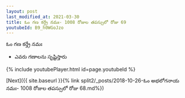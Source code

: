 ```yaml
---
layout: post
last_modified_at: 2021-03-30
title: ఓం గణ కర్త్రే నమః- 1008 రోజుల తపస్సులో రోజు 69
youtubeId: B9_h0WGoJzo
---
```

 
 
 ఓం గణ కర్త్రే నమః  
 
 -  ఎవరు గణాలను సృష్టిస్తారు 
 
  
 
  
 
 
 
 
 
 


{% include youtubePlayer.html id=page.youtubeId %}
 
[Next]({{ site.baseurl }}{% link  split2/_posts/2018-10-26-ఓం అభలోగనాయ నమః- 1008 రోజుల తపస్సులో రోజు 68.md%})
 
